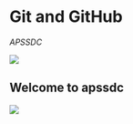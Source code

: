# Git and GitHub

*APSSDC*


<img src="https://raw.githubusercontent.com/harideep8/Document-Files-08-08-2020/master/images.png">


## Welcome to apssdc 

<img src="http://ffsc.in/wp-content/uploads/2016/07/APSSDC-Logo.jpg">
